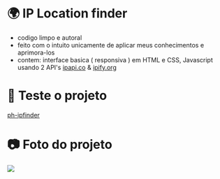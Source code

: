 # 🌍 IP Location finder
- codigo limpo e autoral
- feito com o intuito unicamente de aplicar meus conhecimentos e aprimora-los
- contem: interface basica ( responsiva ) em HTML e CSS, Javascript usando 2 API's [ipapi.co](https://ipapi.co) & [ipify.org](https://www.ipify.org)

# 🔨 Teste o projeto
[ph-ipfinder](https://ph-ipfinder.vercel.app/)

# 📷 Foto do projeto
<img src="https://media.discordapp.net/attachments/1121210969352310966/1129864500091310120/image.png">
